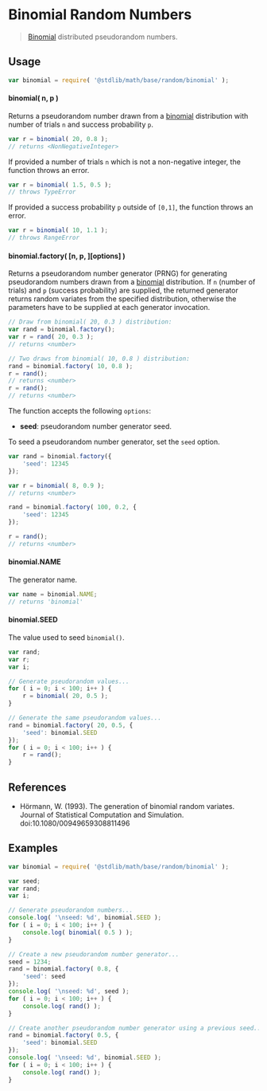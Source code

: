 # Binomial Random Numbers

> [Binomial][binomial] distributed pseudorandom numbers.


<!-- <usage> -->

## Usage

``` javascript
var binomial = require( '@stdlib/math/base/random/binomial' );
```

#### binomial( n, p )

Returns a pseudorandom number drawn from a [binomial][binomial] distribution with number of trials `n` and success probability `p`.

``` javascript
var r = binomial( 20, 0.8 );
// returns <NonNegativeInteger>
```

If provided a number of trials `n` which is not a non-negative integer, the function throws an error.

``` javascript
var r = binomial( 1.5, 0.5 );
// throws TypeError
```

If provided a success probability `p` outside of `[0,1]`, the function throws an error.

``` javascript
var r = binomial( 10, 1.1 );
// throws RangeError
```

#### binomial.factory( \[n, p, \]\[options\] )

Returns a pseudorandom number generator (PRNG) for generating pseudorandom numbers drawn from a [binomial][binomial] distribution. If `n` (number of trials) and `p` (success probability) are supplied, the returned generator returns random variates from the specified distribution, otherwise the parameters have to be supplied at each generator invocation.

``` javascript
// Draw from binomial( 20, 0.3 ) distribution:
var rand = binomial.factory();
var r = rand( 20, 0.3 );
// returns <number>

// Two draws from binomial( 10, 0.8 ) distribution:
rand = binomial.factory( 10, 0.8 );
r = rand();
// returns <number>
r = rand();
// returns <number>
```

The function accepts the following `options`:

* __seed__: pseudorandom number generator seed.

To seed a pseudorandom number generator, set the `seed` option.

``` javascript
var rand = binomial.factory({
    'seed': 12345
});

var r = binomial( 8, 0.9 );
// returns <number>

rand = binomial.factory( 100, 0.2, {
    'seed': 12345
});

r = rand();
// returns <number>
```

#### binomial.NAME

The generator name.

``` javascript
var name = binomial.NAME;
// returns 'binomial'
```

#### binomial.SEED

The value used to seed `binomial()`.

``` javascript
var rand;
var r;
var i;

// Generate pseudorandom values...
for ( i = 0; i < 100; i++ ) {
    r = binomial( 20, 0.5 );
}

// Generate the same pseudorandom values...
rand = binomial.factory( 20, 0.5, {
    'seed': binomial.SEED
});
for ( i = 0; i < 100; i++ ) {
    r = rand();
}
```

<!-- </usage> -->

<!-- <references> -->

## References

* Hörmann, W. (1993). The generation of binomial random variates. Journal of Statistical Computation and Simulation. doi:10.1080/00949659308811496


<!-- </references> -->


<!-- <examples> -->

## Examples

``` javascript
var binomial = require( '@stdlib/math/base/random/binomial' );

var seed;
var rand;
var i;

// Generate pseudorandom numbers...
console.log( '\nseed: %d', binomial.SEED );
for ( i = 0; i < 100; i++ ) {
    console.log( binomial( 0.5 ) );
}

// Create a new pseudorandom number generator...
seed = 1234;
rand = binomial.factory( 0.8, {
    'seed': seed
});
console.log( '\nseed: %d', seed );
for ( i = 0; i < 100; i++ ) {
    console.log( rand() );
}

// Create another pseudorandom number generator using a previous seed...
rand = binomial.factory( 0.5, {
    'seed': binomial.SEED
});
console.log( '\nseed: %d', binomial.SEED );
for ( i = 0; i < 100; i++ ) {
    console.log( rand() );
}
```

<!-- </examples> -->


<!-- <links> -->

[binomial]: https://en.wikipedia.org/wiki/Binomial_distribution

<!-- </links> -->
